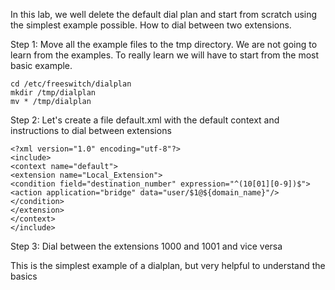 In this lab, we well delete the default dial plan and start from scratch using the simplest example possible. How to dial between two extensions. 

Step 1: Move all the example files to the tmp directory. We are not going to learn from the examples. To really learn we will have to start from the most basic example. 

`cd /etc/freeswitch/dialplan`\
`mkdir /tmp/dialplan`\
`mv * /tmp/dialplan`

Step 2: Let's create a file default.xml with the default context and instructions to dial between extensions

`<?xml version="1.0" encoding="utf-8"?>`\
`<include>`\
  `<context name="default">`\
    `<extension name="Local_Extension">`\
      `<condition field="destination_number" expression="^(10[01][0-9])$">`\
        `<action application="bridge" data="user/$1@${domain_name}"/>`\
      `</condition>`\
    `</extension>`\
  `</context>`\
`</include>`

Step 3: Dial between the extensions 1000 and 1001 and vice versa

This is the simplest example of a dialplan, but very helpful to understand the basics


